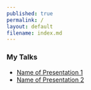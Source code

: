 ```yaml
---
published: true
permalink: /
layout: default
filename: index.md
---
```


### My Talks

* [Name of Presentation 1](presentation1)
* [Name of Presentation 2](presentation2)

